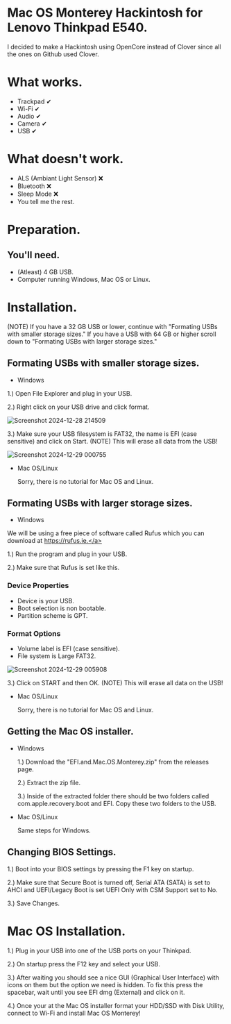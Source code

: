 # Mac OS Monterey Hackintosh for Lenovo Thinkpad E540.
I decided to make a Hackintosh using OpenCore instead of Clover since all the ones on Github used Clover.

# What works.
* Trackpad ✔
* Wi-Fi ✔
* Audio ✔
* Camera ✔
* USB ✔

# What doesn't work.
* ALS (Ambiant Light Sensor) ❌
* Bluetooth ❌
* Sleep Mode ❌
* You tell me the rest.

# Preparation.
## You'll need.
* (Atleast) 4 GB USB.
* Computer running Windows, Mac OS or Linux.

# Installation.
(NOTE) If you have a 32 GB USB or lower, continue with "Formating USBs with smaller storage sizes." If you have a USB with 64 GB or higher scroll down to "Formating USBs with larger storage sizes."

## Formating USBs with smaller storage sizes.
* Windows

1.) Open File Explorer and plug in your USB.

2.) Right click on your USB drive and click format.
 
![Screenshot 2024-12-28 214509](https://github.com/user-attachments/assets/17261f1f-1901-4035-8dd2-0efa5e849572)

3.) Make sure your USB filesystem is FAT32, the name is EFI (case sensitive) and click on Start. (NOTE) This will erase all data from the USB!

![Screenshot 2024-12-29 000755](https://github.com/user-attachments/assets/913ba9f3-ef19-49e9-9f11-be5f86d5c042)

* Mac OS/Linux

  Sorry, there is no tutorial for Mac OS and Linux.

## Formating USBs with larger storage sizes.
* Windows

We will be using a free piece of software called Rufus which you can download at <a href="https://rufus.ie" target="_blank">https://rufus.ie.</a>

1.) Run the program and plug in your USB.

2.) Make sure that Rufus is set like this.

### Device Properties

* Device is your USB.
* Boot selection is non bootable.
* Partition scheme is GPT.

### Format Options

* Volume label is EFI (case sensitive).
* File system is Large FAT32.

![Screenshot 2024-12-29 005908](https://github.com/user-attachments/assets/d5ea7fd6-239d-47f7-9be2-430e279990d9)

3.) Click on START and then OK. (NOTE) This will erase all data on the USB!

* Mac OS/Linux

  Sorry, there is no tutorial for Mac OS and Linux.

## Getting the Mac OS installer.

* Windows

  1.) Download the "EFI.and.Mac.OS.Monterey.zip" from the releases page.

  2.) Extract the zip file.

  3.) Inside of the extracted folder there should be two folders called com.apple.recovery.boot and EFI. Copy these two folders to the USB.

* Mac OS/Linux

  Same steps for Windows.

## Changing BIOS Settings.

1.) Boot into your BIOS settings by pressing the F1 key on startup.

2.) Make sure that Secure Boot is turned off, Serial ATA (SATA) is set to AHCI and UEFI/Legacy Boot is set UEFI Only with CSM Support set to No.

3.) Save Changes.

# Mac OS Installation.

1.) Plug in your USB into one of the USB ports on your Thinkpad.

2.) On startup press the F12 key and select your USB.

3.) After waiting you should see a nice GUI (Graphical User Interface) with icons on them but the option we need is hidden. To fix this press the spacebar, wait until you see EFI dmg (External) and click on it.

4.) Once your at the Mac OS installer format your HDD/SSD with Disk Utility, connect to Wi-Fi and install Mac OS Monterey!
